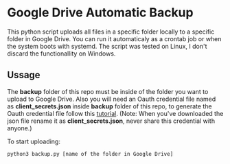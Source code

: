 # Google Drive Automatic Backup

This python script uploads all files in a specific folder locally to a specific folder in Google Drive. You can run it automaticaly as a crontab job or when the system boots with systemd. The script was tested on Linux, I don't discard the functionallity on Windows.

## Ussage

The **backup** folder of this repo must be inside of the folder you want to upload to Google Drive. Also you will need an Oauth credential file named as **client_secrets.json** inside **backup** folder of this repo, to generate the Oauth credential file follow this [tutorial](https://help.talend.com/r/E3i03eb7IpvsigwC58fxQg/Lp096EBnOyWNk33h~CKm~Q). (Note: When you've downloaded the json file rename it as **client_secrets.json**, never share this credential with anyone.)

To start uploading:

```console
python3 backup.py [name of the folder in Google Drive]
```
